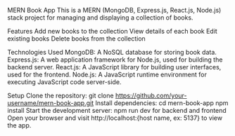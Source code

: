 MERN Book App
This is a MERN (MongoDB, Express.js, React.js, Node.js) stack project for managing and displaying a collection of books.

Features
Add new books to the collection
View details of each book
Edit existing books
Delete books from the collection

Technologies Used
MongoDB: A NoSQL database for storing book data.
Express.js: A web application framework for Node.js, used for building the backend server.
React.js: A JavaScript library for building user interfaces, used for the frontend.
Node.js: A JavaScript runtime environment for executing JavaScript code server-side.

Setup
Clone the repository:
git clone https://github.com/your-username/mern-book-app.git
Install dependencies:
cd mern-book-app
npm install
Start the development server:
npm run dev for backend and frontend
Open your browser and visit http://localhost:{host name, ex: 5137} to view the app.
